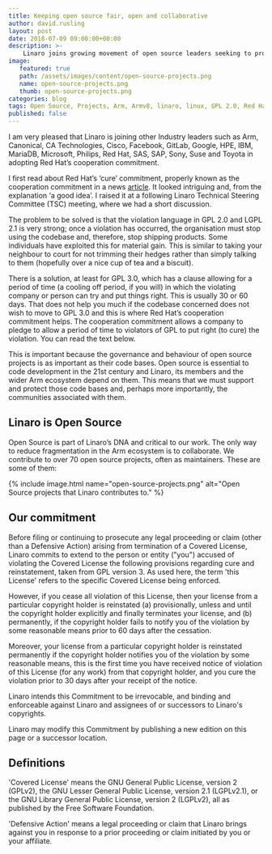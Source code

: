 ```yaml
---
title: Keeping open source fair, open and collaborative
author: david.rusling
layout: post
date: 2018-07-09 09:00:00+00:00
description: >-
    Linaro joins growing movement of open source leaders seeking to protect communities.
image:
   featured: true
   path: /assets/images/content/open-source-projects.png
   name: open-source-projects.png
   thumb: open-source-projects.png
categories: blog
tags: Open Source, Projects, Arm, Armv8, linaro, linux, GPL 2.0, Red Hat
published: false
---
```

I am very pleased that Linaro is joining other Industry leaders such as Arm, Canonical, CA Technologies, Cisco, Facebook, GitLab, Google, HPE, IBM, MariaDB, Microsoft, Philips, Red Hat, SAS, SAP, Sony, Suse and Toyota in adopting Red Hat’s cooperation commitment. 

I first read about Red Hat’s ‘cure’ commitment, properly known as the cooperation commitment in a news [article](https://www.theregister.co.uk/2018/06/18/red_hat_gpl_violation/). It looked intriguing and, from the explanation ‘a good idea’. I raised it at a following Linaro Technical Steering Committee (TSC) meeting, where we had a short discussion.

The problem to be solved is that the violation language in GPL 2.0 and LGPL 2.1 is very strong; once a violation has occurred, the organisation must stop using the codebase and, therefore, stop shipping products. Some individuals have exploited this for material gain. This is similar to taking your neighbour to court for not trimming their hedges rather than simply talking to them (hopefully over a nice cup of tea and a biscuit). 

There is a solution, at least for GPL 3.0, which has a clause allowing for a period of time (a cooling off period, if you will) in which the violating company or person can try and put things right. This is usually 30 or 60 days. That does not help you much if the codebase concerned does not wish to move to GPL 3.0 and this is where Red Hat’s cooperation commitment helps. The cooperation commitment allows a company to pledge to allow a period of time to violators of GPL to put right (to cure) the violation. You can read the text below.

This is important because the governance and behaviour of open source projects is as important as their code bases. Open source is essential to code development in the 21st century and Linaro, its members and the wider Arm ecosystem depend on them. This means that we must support and protect those code bases and, perhaps more importantly, the communities associated with them.

## Linaro is Open Source 

Open Source is part of Linaro’s DNA and critical to our work. The only way to reduce fragmentation in the Arm ecosystem is to collaborate. We contribute to over 70 open source projects, often as maintainers. These are some of them:

{% include image.html name="open-source-projects.png" alt="Open Source projects that Linaro contributes to." %}

## Our commitment

Before filing or continuing to prosecute any legal proceeding or claim (other than a Defensive Action) arising from termination of a Covered License, Linaro commits to extend to the person or entity ("you") accused of violating the Covered License the following provisions regarding cure and reinstatement, taken from GPL version 3. As used here, the term 'this License' refers to the specific Covered License being enforced.

However, if you cease all violation of this License, then your license from a particular copyright holder is reinstated (a) provisionally, unless and until the copyright holder explicitly and finally terminates your license, and (b) permanently, if the copyright holder fails to notify you of the violation by some reasonable means prior to 60 days after the cessation.

Moreover, your license from a particular copyright holder is reinstated permanently if the copyright holder notifies you of the violation by some reasonable means, this is the first time you have received notice of violation of this License (for any work) from that copyright holder, and you cure the violation prior to 30 days after your receipt of the notice.

Linaro intends this Commitment to be irrevocable, and binding and enforceable against Linaro and assignees of or successors to Linaro's copyrights.

Linaro may modify this Commitment by publishing a new edition on this page or a successor location.

## Definitions

'Covered License' means the GNU General Public License, version 2 (GPLv2), the GNU Lesser General Public License, version 2.1 (LGPLv2.1), or the GNU Library General Public License, version 2 (LGPLv2), all as published by the Free Software Foundation.

'Defensive Action' means a legal proceeding or claim that Linaro brings against you in response to a prior proceeding or claim initiated by you or your affiliate.




